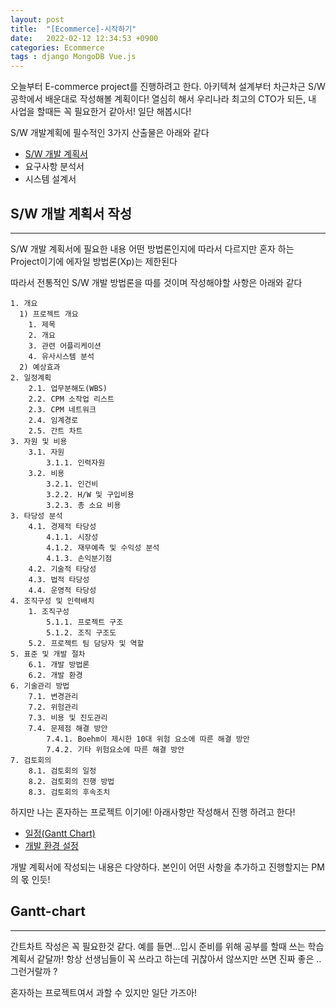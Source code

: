 ```yaml
---
layout: post
title:  "[Ecommerce]-시작하기"
date:   2022-02-12 12:34:53 +0900
categories: Ecommerce
tags : django MongoDB Vue.js
---
```


오늘부터 E-commerce project를 진행하려고 한다. 아키텍쳐 설계부터 차근차근 S/W 공학에서 배운대로 작성해볼 계획이다!
열심히 해서 우리나라 최고의 CTO가 되든, 내 사업을 할때든 꼭 필요한거 같아서! 일단 해봅시다!


S/W 개발계획에 필수적인 3가지 산출물은 아래와 같다

   * [S/W 개발 계획서](#S/W-개발-계획서-작성)
   * 요구사항 분석서
   * 시스템 설계서


## S/W 개발 계획서 작성
---
S/W 개발 계획서에 필요한 내용 어떤 방법론인지에 따라서
다르지만 혼자 하는 Project이기에 에자일 방법론(Xp)는 제한된다

따라서 전통적인 S/W 개발 방법론을 따를 것이며 작성해야할 사항은 아래와 같다

    1. 개요
      1) 프로젝트 개요
        1. 제목
        2. 개요
        3. 관련 어플리케이션
        4. 유사시스템 분석
      2) 예상효과
    2. 일정계획
        2.1. 업무분해도(WBS)
        2.2. CPM 소작업 리스트 
        2.3. CPM 네트워크
        2.4. 임계경로
        2.5. 간트 차트
    3. 자원 및 비용
        3.1. 자원
            3.1.1. 인력자원
        3.2. 비용
            3.2.1. 인건비
            3.2.2. H/W 및 구입비용
            3.2.3. 총 소요 비용
    3. 타당성 분석
        4.1. 경제적 타당성
            4.1.1. 시장성 
            4.1.2. 재무예측 및 수익성 분석 
            4.1.3. 손익분기점 
        4.2. 기술적 타당성
        4.3. 법적 타당성 
        4.4. 운영적 타당성 
    4. 조직구성 및 인력배치
        1. 조직구성
            5.1.1. 프로젝트 구조 
            5.1.2. 조직 구조도
        5.2. 프로젝트 팀 담당자 및 역할
    5. 표준 및 개발 절차
        6.1. 개발 방법론
        6.2. 개발 환경
    6. 기술관리 방법
        7.1. 변경관리 
        7.2. 위험관리 
        7.3. 비용 및 진도관리 
        7.4. 문제점 해결 방안 
            7.4.1. Boehm이 제시한 10대 위험 요소에 따른 해결 방안 
            7.4.2. 기타 위험요소에 따른 해결 방안
    7. 검토회의
        8.1. 검토회의 일정 
        8.2. 검토회의 진행 방법 
        8.3. 검토회의 후속조치 

하지만 나는 혼자하는 프로젝트 이기에! 아래사항만 작성해서
진행 하려고 한다!

  * [일정(Gantt Chart)](#Gantt-Chart)
  * [개발 환경 설정](#개발-환경-설정)

개발 계획서에 작성되는 내용은 다양하다. 본인이 어떤 사항을 추가하고 진행할지는 PM의 몫 인듯!


## Gantt-chart
---

간트차트 작성은 꼭 필요한것 같다. 예를 들면...입시 준비를 위해
공부를 할때 쓰는 학습계획서 같달까! 항상 선생님들이 꼭 쓰라고 하는데 귀찮아서 않쓰지만 쓰면 진짜 좋은 .. 그런거랄까 ?

혼자하는 프로젝트여서 과할 수 있지만 일단 가즈아!

